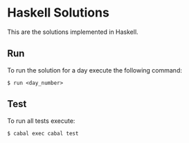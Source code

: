 # Haskell Solutions

This are the solutions implemented in Haskell.

## Run

To run the solution for a day execute the following command:
```
$ run <day_number>
```

## Test

To run all tests execute:
```
$ cabal exec cabal test
```
